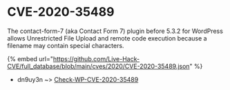 # CVE-2020-35489

The contact-form-7 (aka Contact Form 7) plugin before 5.3.2 for WordPress allows Unrestricted File Upload and remote code execution because a filename may contain special characters.

{% embed url="https://github.com/Live-Hack-CVE/full_database/blob/main/cves/2020/CVE-2020-35489.json" %}


* dn9uy3n ~> [Check-WP-CVE-2020-35489](https://zeste.alice-snow.ru/2020/database/cve-2020-35489/check-wp-cve-2020-35489-dn9uy3n)